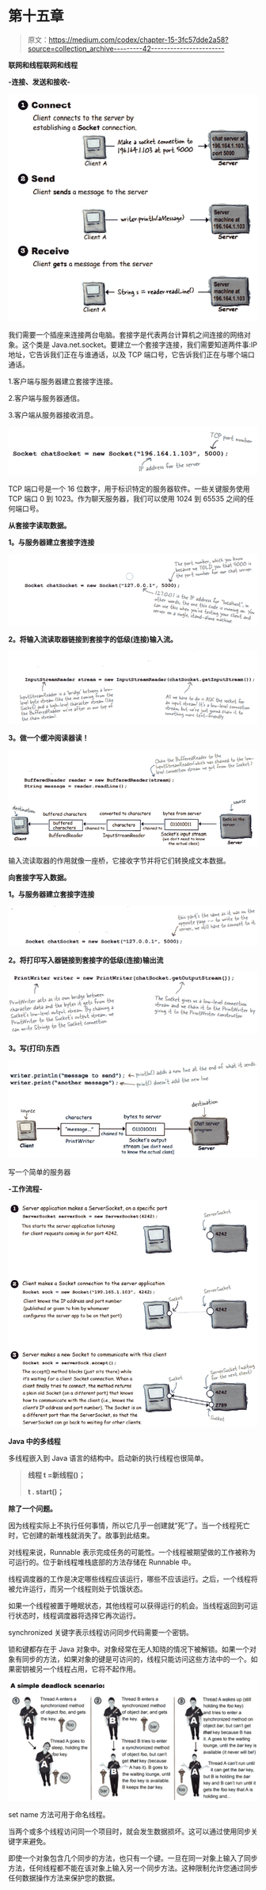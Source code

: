# 第十五章

> 原文：<https://medium.com/codex/chapter-15-3fc57dde2a58?source=collection_archive---------42----------------------->

**联网和线程联网和线程**

**-连接、发送和接收-**

![](img/5f80d48bf2706bde62c3ef91d99cebfe.png)

我们需要一个插座来连接两台电脑。套接字是代表两台计算机之间连接的网络对象。这个类是 Java.net.socket。要建立一个套接字连接，我们需要知道两件事:IP 地址，它告诉我们正在与谁通话，以及 TCP 端口号，它告诉我们正在与哪个端口通话。

1.客户端与服务器建立套接字连接。

2.客户端与服务器通信。

3.客户端从服务器接收消息。

![](img/1f94763ef1a5d692e6c3d4107236797f.png)

TCP 端口号是一个 16 位数字，用于标识特定的服务器软件。一些关键服务使用 TCP 端口 0 到 1023。作为聊天服务器，我们可以使用 1024 到 65535 之间的任何端口号。

**从套接字读取数据。**

**1。与服务器建立套接字连接**

![](img/f16e356a34011d424571806c9719be25.png)

**2。将输入流读取器链接到套接字的低级(连接)输入流。**

![](img/8dc7be1063cb7db48cb386ca579ec288.png)

**3。做一个缓冲阅读器读！**

![](img/a4232c6695d5ca54e67d98cfac985e37.png)

输入流读取器的作用就像一座桥，它接收字节并将它们转换成文本数据。

**向套接字写入数据。**

**1。与服务器建立套接字连接**

![](img/450e3a31dac6f5d69be656dc02fd86a2.png)

**2。将打印写入器链接到套接字的低级(连接)输出流**

![](img/5f65f908f9b8940cf26f10e4f6e4e4df.png)

**3。写(打印)东西**

![](img/4261d5dcda2554621f1aba73839e9abd.png)

写一个简单的服务器

**-工作流程-**

![](img/e8c1e2e70725839f154afe04d52d4932.png)

**Java 中的多线程**

多线程嵌入到 Java 语言的结构中。启动新的执行线程也很简单。

> **线程 t =新线程()；**
> 
> **t . start()；**

**除了一个问题。**

因为线程实际上不执行任何事情，所以它几乎一创建就“死”了。当一个线程死亡时，它创建的新堆栈就消失了。故事到此结束。

对线程来说，Runnable 表示完成任务的可能性。一个线程被期望做的工作被称为可运行的。位于新线程堆栈底部的方法存储在 Runnable 中。

线程调度器的工作是决定哪些线程应该运行，哪些不应该运行。之后，一个线程将被允许运行，而另一个线程则处于饥饿状态。

如果一个线程被置于睡眠状态，其他线程可以获得运行的机会。当线程返回到可运行状态时，线程调度器将选择它再次运行。

synchronized 关键字表示线程访问同步代码需要一个密钥。

锁和键都存在于 Java 对象中。对象经常在无人知晓的情况下被解锁。如果一个对象有同步的方法，如果对象的键是可访问的，线程只能访问这些方法中的一个。如果密钥被另一个线程占用，它将不起作用。

![](img/6a84a48396886a3af3d1a714e9b18c61.png)

set name 方法可用于命名线程。

当两个或多个线程访问同一个项目时，就会发生数据损坏。这可以通过使用同步关键字来避免。

即使一个对象包含几个同步的方法，也只有一个键。一旦在同一对象上输入了同步方法，任何线程都不能在该对象上输入另一个同步方法。这种限制允许您通过同步任何数据操作方法来保护您的数据。